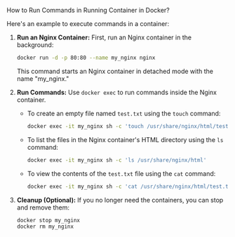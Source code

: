 How to Run Commands in Running Container in Docker?


Here's an example to execute commands in a container:

1. **Run an Nginx Container:**
   First, run an Nginx container in the background:

   ```bash
   docker run -d -p 80:80 --name my_nginx nginx
   ```

   This command starts an Nginx container in detached mode with the name "my_nginx."

2. **Run Commands:**
   Use `docker exec` to run commands inside the Nginx container.

   - To create an empty file named `test.txt` using the `touch` command:

     ```bash
     docker exec -it my_nginx sh -c 'touch /usr/share/nginx/html/test.txt'
     ```

   - To list the files in the Nginx container's HTML directory using the `ls` command:

     ```bash
     docker exec -it my_nginx sh -c 'ls /usr/share/nginx/html'
     ```

   - To view the contents of the `test.txt` file using the `cat` command:

     ```bash
     docker exec -it my_nginx sh -c 'cat /usr/share/nginx/html/test.txt'
     ```

3. **Cleanup (Optional):**
   If you no longer need the containers, you can stop and remove them:

   ```bash
   docker stop my_nginx
   docker rm my_nginx
   ```

